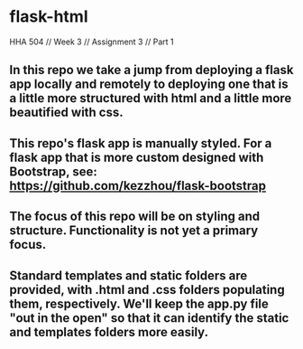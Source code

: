 # flask-html
HHA 504 // Week 3 // Assignment 3 // Part 1

## In this repo we take a jump from deploying a flask app locally and remotely to deploying one that is a little more structured with html and a little more beautified with css.

## This repo's flask app is manually styled. For a flask app that is more custom designed with Bootstrap, see: https://github.com/kezzhou/flask-bootstrap

## The focus of this repo will be on styling and structure. Functionality is not yet a primary focus.

## Standard templates and static folders are provided, with .html and .css folders populating them, respectively. We'll keep the app.py file "out in the open" so that it can identify the static and templates folders more easily.
